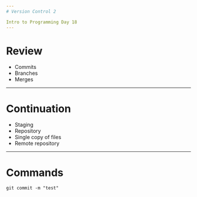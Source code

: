 ```yaml
---
# Version Control 2

Intro to Programming Day 18
---
```

# Review

* Commits
* Branches
* Merges
---
# Continuation

* Staging
* Repository
* Single copy of files
* Remote repository
---
# Commands

```shell
git commit -m "test"
```